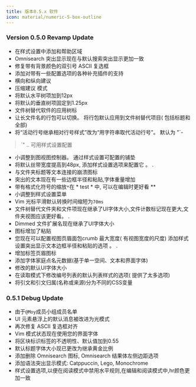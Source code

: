 ```yaml
---
title: 版本0.5.x 软件
icon: material/numeric-5-box-outline
---
```


### Version 0.5.0 Revamp Update
- 在样式设置中添加和帮助区域
- Omnisearch 突出显示现在与默认搜索突出显示更加一致
- 修复带有背景颜色的双引号 ASCII 复选框
- 添加对带有一些配置选项的各种补充插件的支持
- 横向和纵向建议
- 压缩建议 模式
- 将默认水平树项加到12px
- 将默认的垂直树项固定到1.25px
- 文件树替代软件的应用树标
- 让长文件名的行包可以切换。 将行包默认应用到文件树替代项目( 包括标题和全部)
- 将“活动行号继承相对行号样式”改为“用字符串取代活动行号”。 默认为 "`-
>`" .. 可用样式设置配置
- 小调整到图视图控制器。 通过样式设置可配置的铺垫
- 将默认丝带宽度提高到48px, 添加样式设置选项来配置它 。
.
- 与文件夹标题等文本连接的崩溃图标
- 突出的文本现在有一些边框半径和粘贴,字体重量增加
- 带有格式化符号的缩放`*`在 * test * 中, 可以在编辑时更好看 **
- 小调整到样式设置菜单
- Vim 光标平滑默认转换时间缩短为`70ms`
- 文件树替代文件夹和文件项现在继承了UI字体大小,文件计数标记现在更大,文件夹视图应该更好看。
.
- Dimmed 文件扩展名现在继承了UI字体大小
- 图标增加了粘贴
-  您现在可以配置视图页眉面包crumb 最大宽度( 有视图宽度的尺度)
添加样式 设置突出显示文本边框半径和粘贴的选项 。
.
- 增加标签页眉图标
- 添加字体家庭点名元数据(基于单一空间、文本和界面字体)
- 修改的默认UI字体大小
- 在读取模式下修改编号列表的默认列表样式的选项( 提供了太多选项)
- 将引文和引文归属(名称或来源)分为不同的CSS变量

### 0.5.1 Debug Update
- 由于`@Moy`成员小组成员名单
- UI 元素悬浮上的默认消息被改进为光模式
- 再次修复 ASCII 复选框对齐
- Vim 模式状态现在使用您的界面字体
- 将区块标识标签的不透明性、默认值加到0.55
- 默认标题字体大小现已更改为继承黄金比例
- 添加删除 Omnisearch 图标, Omnisearch 结果体左侧边距选项
- 添加语法突出显示模式: Catppuccin, Lego, Monochrome
- 样式设置选项,以便在阅读模式中禁用水平规则,在编辑和阅读模式中,hr颜色更加一致
